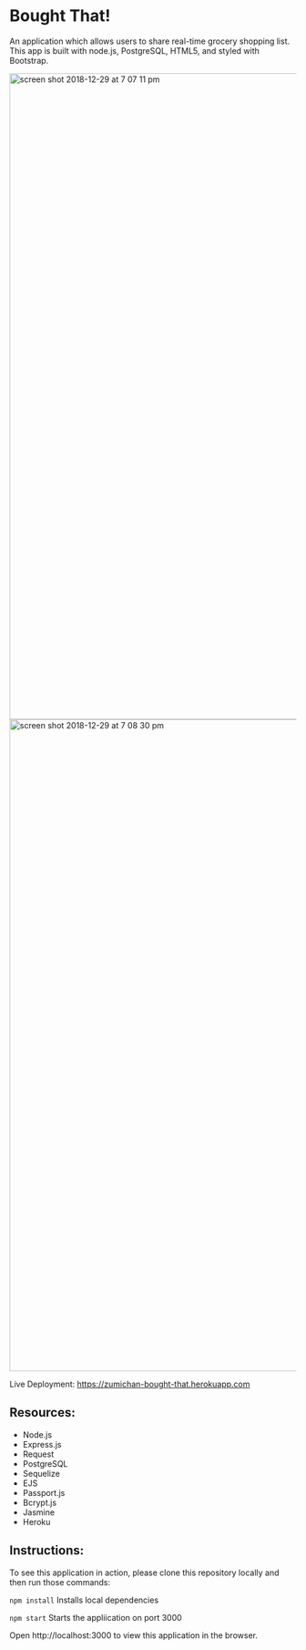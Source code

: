 # Bought That!
An application which allows users to share real-time grocery shopping list. This app is built with node.js, PostgreSQL, HTML5, and styled with Bootstrap.

<img width="1134" alt="screen shot 2018-12-29 at 7 07 11 pm" src="https://user-images.githubusercontent.com/31319914/50544029-4a8c7200-0b9d-11e9-84b4-d68845c34c42.png">
<img width="1144" alt="screen shot 2018-12-29 at 7 08 30 pm" src="https://user-images.githubusercontent.com/31319914/50544030-4ceecc00-0b9d-11e9-8059-c97560913dbf.png">

Live Deployment: https://zumichan-bought-that.herokuapp.com

## Resources:

* Node.js
* Express.js
* Request
* PostgreSQL
* Sequelize
* EJS
* Passport.js
* Bcrypt.js
* Jasmine
* Heroku

## Instructions:

To see this application in action, please clone this repository locally and then run those commands:

`npm install` Installs local dependencies

`npm start` Starts the appliication on port 3000

Open http://localhost:3000 to view this application in the browser.
